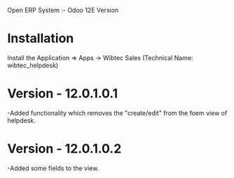 Open ERP System :- Odoo 12E Version 

Installation 
============
Install the Application => Apps -> Wibtec Sales (Technical Name: wibtec_helpdesk)

Version - 12.0.1.0.1
=======================
-Added functionality which removes the "create/edit" from the foem view of helpdesk.

Version - 12.0.1.0.2
======================
-Added some fields to the view.